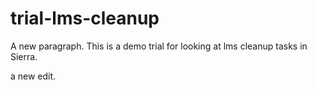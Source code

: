 # trial-lms-cleanup

A new paragraph.
This is a demo trial for looking at lms cleanup tasks in Sierra.

a new edit.